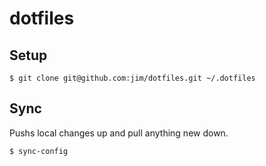 # dotfiles

## Setup

```shell
$ git clone git@github.com:jim/dotfiles.git ~/.dotfiles
```

## Sync

Pushs local changes up and pull anything new down.

```shell
$ sync-config
```
